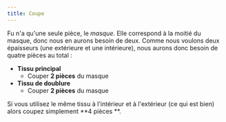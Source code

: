 ```yaml
---
title: Coupe
---
```


Fu n'a qu'une seule pièce, le *masque*. Elle correspond à la moitié du masque, donc nous en aurons besoin de deux. Comme nous voulons deux épaisseurs (une extérieure et une intérieure), nous aurons donc besoin de quatre pièces au total :

 - **Tissu principal**
   - Couper **2 pièces** du masque
 - **Tissu de doublure**
   - Couper **2 pièces** du masque

Si vous utilisez le même tissu à l'intérieur et à l'extérieur (ce qui est bien) alors coupez simplement **4 pièces **.
